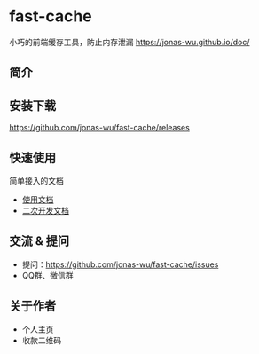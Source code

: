 # fast-cache

小巧的前端缓存工具，防止内存泄漏
<https://jonas-wu.github.io/doc/>

## 简介

## 安装下载

<https://github.com/jonas-wu/fast-cache/releases>

## 快速使用

简单接入的文档

- [使用文档](./doc/use/README.md)
- [二次开发文档](./doc/dev/README.md)

## 交流 & 提问

- 提问：<https://github.com/jonas-wu/fast-cache/issues>
- QQ群、微信群


## 关于作者

- 个人主页
- 收款二维码